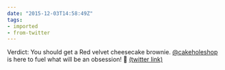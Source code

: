 ```yaml
---
date: "2015-12-03T14:58:49Z"
tags:
- imported
- from-twitter
---
```

Verdict: You should get a Red velvet cheesecake brownie. [@cakeholeshop](/twitter/#/cakeholeshop) is here to fuel what will be an obsession\! 🍰 [(twitter link)](/twitter/#/cakeholeshop/status/672407938141700097)
